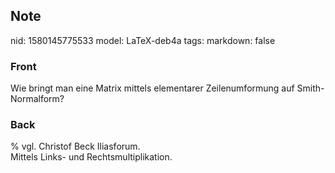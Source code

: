## Note
nid: 1580145775533
model: LaTeX-deb4a
tags: 
markdown: false

### Front
Wie bringt man eine Matrix mittels elementarer Zeilenumformung auf Smith-Normalform?

### Back
<div>% vgl. Christof Beck Iliasforum.</div><div>
</div>Mittels Links- und Rechtsmultiplikation.
